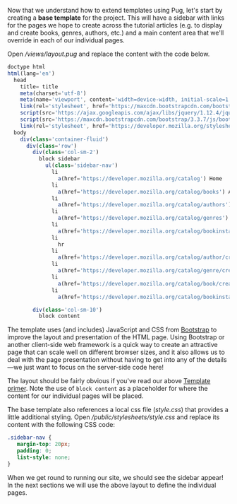 Now that we understand how to extend templates using Pug, let's start by creating a **base template** for the project. This will have a sidebar with links for the pages we hope to create across the tutorial articles (e.g. to display and create books, genres, authors, etc.) and a main content area that we'll override in each of our individual pages.

Open */views/layout.pug* and replace the content with the code below.
    
```js
doctype html
html(lang='en')
  head
    title= title
    meta(charset='utf-8')
    meta(name='viewport', content='width=device-width, initial-scale=1')
    link(rel='stylesheet', href='https://maxcdn.bootstrapcdn.com/bootstrap/3.3.7/css/bootstrap.min.css')
    script(src='https://ajax.googleapis.com/ajax/libs/jquery/1.12.4/jquery.min.js')
    script(src='https://maxcdn.bootstrapcdn.com/bootstrap/3.3.7/js/bootstrap.min.js')
    link(rel='stylesheet', href='https://developer.mozilla.org/stylesheets/style.css')
  body
    div(class='container-fluid')
      div(class='row')
        div(class='col-sm-2')
          block sidebar
            ul(class='sidebar-nav')
              li 
                a(href='https://developer.mozilla.org/catalog') Home
              li 
                a(href='https://developer.mozilla.org/catalog/books') All books
              li 
                a(href='https://developer.mozilla.org/catalog/authors') All authors
              li 
                a(href='https://developer.mozilla.org/catalog/genres') All genres
              li 
                a(href='https://developer.mozilla.org/catalog/bookinstances') All book-instances
              li 
                hr
              li 
                a(href='https://developer.mozilla.org/catalog/author/create') Create new author
              li 
                a(href='https://developer.mozilla.org/catalog/genre/create') Create new genre
              li 
                a(href='https://developer.mozilla.org/catalog/book/create') Create new book
              li 
                a(href='https://developer.mozilla.org/catalog/bookinstance/create') Create new book instance (copy)

        div(class='col-sm-10')
          block content
```

The template uses (and includes) JavaScript and CSS from [Bootstrap](http://getbootstrap.com/
) to improve the layout and presentation of the HTML page. Using Bootstrap or another client-side web framework is a quick way to create an attractive page that can scale well on different browser sizes, and it also allows us to deal with the page presentation without having to get into any of the details—we just want to focus on the server-side code here!

The layout should be fairly obvious if you've read our above [Template primer](https://developer.mozilla.org/en-US/docs/Learn/Server-side/Express_Nodejs/Displaying_data#Template_primer
). Note the use of `block content` as a placeholder for where the content for our individual pages will be placed.

The base template also references a local css file (*style.css*) that provides a little additional styling. Open */public/stylesheets/style.css* and replace its content with the following CSS code:
    
 ```css
.sidebar-nav {
    margin-top: 20px;
    padding: 0;
    list-style: none;
}
```

When we get round to running our site, we should see the sidebar appear! In the next sections we will use the above layout to define the individual pages.
